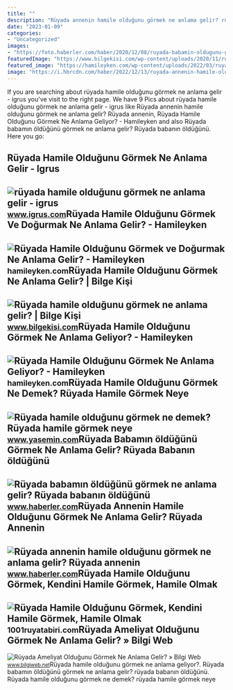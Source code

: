 ```yaml
---
title: ""
description: "Rüyada annenin hamile olduğunu görmek ne anlama gelir? rüyada annenin"
date: "2023-01-09"
categories:
- "Uncategorized"
images:
- "https://foto.haberler.com/haber/2020/12/08/ruyada-babamin-oldugunu-gormek-ne-anlama-gelir-13787203_1192_amp.jpg"
featuredImage: "https://www.bilgekisi.com/wp-content/uploads/2020/11/ruyada-hamile-oldugunu-gormek-ne-anlama-gelir-rOODczWj.jpg"
featured_image: "https://hamileyken.com/wp-content/uploads/2022/03/ruyada-ikiz-bebege-hamile-oldugunu-gormek-1024x647.jpg"
image: "https://i.hbrcdn.com/haber/2022/12/13/ruyada-annenin-hamile-oldugunu-gormek-ne-anlama-15491006_4697_amp.jpg"
---
```


If you are searching about rüyada hamile olduğunu görmek ne anlama gelir - igrus you've visit to the right page. We have 9 Pics about rüyada hamile olduğunu görmek ne anlama gelir - igrus like Rüyada annenin hamile olduğunu görmek ne anlama gelir? Rüyada annenin, Rüyada Hamile Olduğunu Görmek Ne Anlama Geliyor? - Hamileyken and also Rüyada babamın öldüğünü görmek ne anlama gelir? Rüyada babanın öldüğünü. Here you go:

Rüyada Hamile Olduğunu Görmek Ne Anlama Gelir - Igrus
-----------------------------------------------------

 ![rüyada hamile olduğunu görmek ne anlama gelir - igrus](https://www.igrus.com/wp-content/uploads/2022/01/ruyada-hamile-oldugunu-gormek-ne-anlama-gelir-75097.jpg) <small>www.igrus.com</small>Rüyada Hamile Olduğunu Görmek Ve Doğurmak Ne Anlama Gelir? - Hamileyken
-----------------------------------------------------------------------

 ![Rüyada Hamile Olduğunu Görmek ve Doğurmak Ne Anlama Gelir? - Hamileyken](https://hamileyken.com/wp-content/uploads/2022/05/ruyada-hamile-oldugunu-gormek-ve-dogum-yapmak-ne-anlama-gelir-1024x551.jpg) <small>hamileyken.com</small>Rüyada Hamile Olduğunu Görmek Ne Anlama Gelir? | Bilge Kişi
-----------------------------------------------------------

 ![Rüyada hamile olduğunu görmek ne anlama gelir? | Bilge Kişi](https://www.bilgekisi.com/wp-content/uploads/2020/11/ruyada-hamile-oldugunu-gormek-ne-anlama-gelir-rOODczWj.jpg) <small>www.bilgekisi.com</small>Rüyada Hamile Olduğunu Görmek Ne Anlama Geliyor? - Hamileyken
-------------------------------------------------------------

 ![Rüyada Hamile Olduğunu Görmek Ne Anlama Geliyor? - Hamileyken](https://hamileyken.com/wp-content/uploads/2022/03/ruyada-ikiz-bebege-hamile-oldugunu-gormek-1024x647.jpg) <small>hamileyken.com</small>Rüyada Hamile Olduğunu Görmek Ne Demek? Rüyada Hamile Görmek Neye
-----------------------------------------------------------------

 ![Rüyada hamile olduğunu görmek ne demek? Rüyada hamile görmek neye](https://i12.haber7.net/haber/haber7/photos/2020/47/ruyada_hamile_oldugunu_gormek_ne_demek_ruyada_hamile_gormek_neye_isarettir_1605792190_3109.jpg) <small>www.yasemin.com</small>Rüyada Babamın öldüğünü Görmek Ne Anlama Gelir? Rüyada Babanın öldüğünü
-----------------------------------------------------------------------

 ![Rüyada babamın öldüğünü görmek ne anlama gelir? Rüyada babanın öldüğünü](https://foto.haberler.com/haber/2020/12/08/ruyada-babamin-oldugunu-gormek-ne-anlama-gelir-13787203_1192_amp.jpg) <small>www.haberler.com</small>Rüyada Annenin Hamile Olduğunu Görmek Ne Anlama Gelir? Rüyada Annenin
---------------------------------------------------------------------

 ![Rüyada annenin hamile olduğunu görmek ne anlama gelir? Rüyada annenin](https://i.hbrcdn.com/haber/2022/12/13/ruyada-annenin-hamile-oldugunu-gormek-ne-anlama-15491006_4697_amp.jpg) <small>www.haberler.com</small>Rüyada Hamile Olduğunu Görmek, Kendini Hamile Görmek, Hamile Olmak
------------------------------------------------------------------

 ![Rüyada Hamile Olduğunu Görmek, Kendini Hamile Görmek, Hamile Olmak](https://1001ruyatabiri.com/wp-content/uploads/2021/03/Ruyada-Hamile-Oldugunu-Gormek-Kendini-Hamile-Gormek-Hamile-Olmak-ne-demek-diyanet-islami.jpg) <small>1001ruyatabiri.com</small>Rüyada Ameliyat Olduğunu Görmek Ne Anlama Gelir? » Bilgi Web
------------------------------------------------------------

 ![Rüyada Ameliyat Olduğunu Görmek Ne Anlama Gelir? » Bilgi Web](https://www.bilgiweb.net/wp-content/uploads/2021/12/Ruyada-Ameliyat-Oldugunu-Gormek-Ne-Anlama-Gelir.jpg) <small>www.bilgiweb.net</small>Rüyada hamile olduğunu görmek ne anlama geliyor?. Rüyada babamın öldüğünü görmek ne anlama gelir? rüyada babanın öldüğünü. Rüyada hamile olduğunu görmek ne demek? rüyada hamile görmek neye
